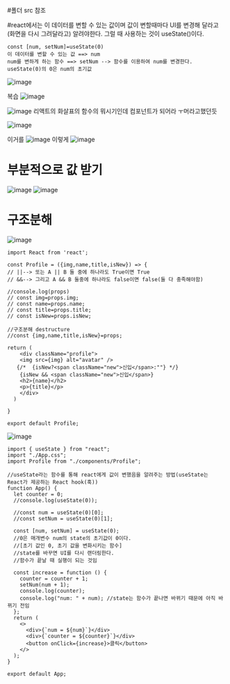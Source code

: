 #폴더 src 참조

#react에서는 이 데이터를 변할 수 있는 값이며 값이 변할때마다 UI를 변경해 달라고(화면을 다시 그려달라고) 알려야한다. 그럴 때 사용하는 것이 useState()이다.
```
const [num, setNum]=useState(0)
이 데이터를 변할 수 있는 값 ==> num
num를 변하게 하는 함수 ==> setNum --> 함수를 이용하여 num를 변경한다.
useState(0)의 0은 num의 초기값
```
![image](https://github.com/gogoringhye/read/assets/145514996/8c932683-4e9a-46d1-9dea-957d773098e6)







복습
![image](https://github.com/gogoringhye/read/assets/145514996/8976406f-7c88-40f5-ac32-e383f3404436)




![image](https://github.com/gogoringhye/read/assets/145514996/37130cd3-f2a6-47bb-9bea-7eaf8c7467d2)
리액트의 화살표의 함수의 뭐시기인데 컴포넌트가 되어라 ㅜ머라고했던듯









![image](https://github.com/gogoringhye/read/assets/145514996/f9d511c2-0b30-441c-836a-dd94be5d6902)

이거를
![image](https://github.com/gogoringhye/read/assets/145514996/ede32548-2907-445e-b835-e0dde4804c1e)
이렇게
![image](https://github.com/gogoringhye/read/assets/145514996/48399c85-6ca9-4c53-8be8-375f825a5487)












# 부분적으로 값 받기
![image](https://github.com/gogoringhye/read/assets/145514996/d92bbab6-5d70-4982-8043-e70294d4072a)
![image](https://github.com/gogoringhye/read/assets/145514996/f79e92e7-cece-4baa-9094-b076006ebedb)


# 구조분해
![image](https://github.com/gogoringhye/read/assets/145514996/d602f87a-bd3d-4b03-8a2a-8b83dec39a78)
```
import React from 'react';

const Profile = ({img,name,title,isNew}) => {
// ||--> 또는 A || B 둘 중에 하나라도 True이면 True 
// &&--> 그리고 A && B 둘중에 하나라도 false이면 false(둘 다 충족해야함)

//console.log(props)
// const img=props.img;
// const name=props.name;
// const title=props.title;
// const isNew=props.isNew;

//구조분해 destructure
//const {img,name,title,isNew}=props;

return (
    <div className="profile">
    <img src={img} alt="avatar" />
   {/*  {isNew?<span className="new">신입</span>:""} */}
    {isNew && <span className="new">신입</span>}
    <h2>{name}</h2>
    <p>{title}</p>
    </div>
  )
 
}

export default Profile;
```

![image](https://github.com/gogoringhye/read/assets/145514996/cb39d774-3591-4994-a0d2-4baf57f3a692)
```
import { useState } from "react";
import "./App.css";
import Profile from "./components/Profile";

//useState라는 함수를 통해 react에게 값이 변했음을 알려주는 방법(useState는 React가 제공하는 React hook(훅))
function App() {
  let counter = 0;
  //console.log(useState(0));

  //const num = useState(0)[0];
  //const setNum = useState(0)[1];

  const [num, setNum] = useState(0);
  //0은 매개변수 num의 state의 초기값이 0이다.
  //[초기 값인 0, 초기 값을 변화시키는 함수]
  //state를 바꾸면 UI를 다시 랜더링한다.
  //함수가 끝날 때 실행이 되는 것임

  const increase = function () {
    counter = counter + 1;
    setNum(num + 1);
    console.log(counter);
    console.log("num: " + num); //state는 함수가 끝나면 바뀌기 때문에 아직 바뀌기 전임
  };
  return (
    <>
      <div>{`num = ${num}`}</div>
      <div>{`counter = ${counter}`}</div>
      <button onClick={increase}>클릭</button>
    </>
  );
}

export default App;
```


